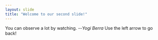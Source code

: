 ```yaml
---
layout: slide
title: "Welcome to our second slide!"
---
```

You can observe a lot by watching. --*Yogi Berra*
Use the left arrow to go back!
